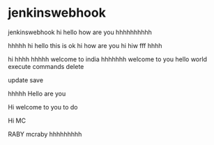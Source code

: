 # jenkinswebhook
jenkinswebhook
hi
hello how are you
hhhhhhhhhh

hhhhh
hi hello
this is ok
hi how are you
hi
hiw fff
hhhh

hi
hhhh
hhhhh
welcome to india
hhhhhhh
welcome to you
hello world
execute commands
delete

update
save

hhhhh
Hello are you

Hi welcome to you to do


Hi MC

RABY
mcraby
hhhhhhhhh
